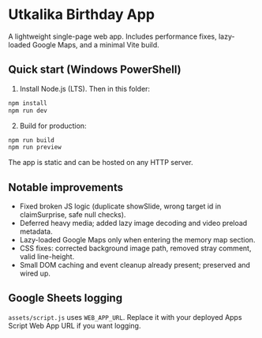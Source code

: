# Utkalika Birthday App

A lightweight single-page web app. Includes performance fixes, lazy-loaded Google Maps, and a minimal Vite build.

## Quick start (Windows PowerShell)

1. Install Node.js (LTS). Then in this folder:

```powershell
npm install
npm run dev
```

2. Build for production:

```powershell
npm run build
npm run preview
```

The app is static and can be hosted on any HTTP server.

## Notable improvements
- Fixed broken JS logic (duplicate showSlide, wrong target id in claimSurprise, safe null checks).
- Deferred heavy media; added lazy image decoding and video preload metadata.
- Lazy-loaded Google Maps only when entering the memory map section.
- CSS fixes: corrected background image path, removed stray comment, valid line-height.
- Small DOM caching and event cleanup already present; preserved and wired up.

## Google Sheets logging
`assets/script.js` uses `WEB_APP_URL`. Replace it with your deployed Apps Script Web App URL if you want logging.
